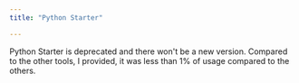 ```yaml
---
title: "Python Starter"

---
```


Python Starter is deprecated and there won't be a new version. Compared to the other tools, I provided, it was less than 1% of usage compared to the others.
